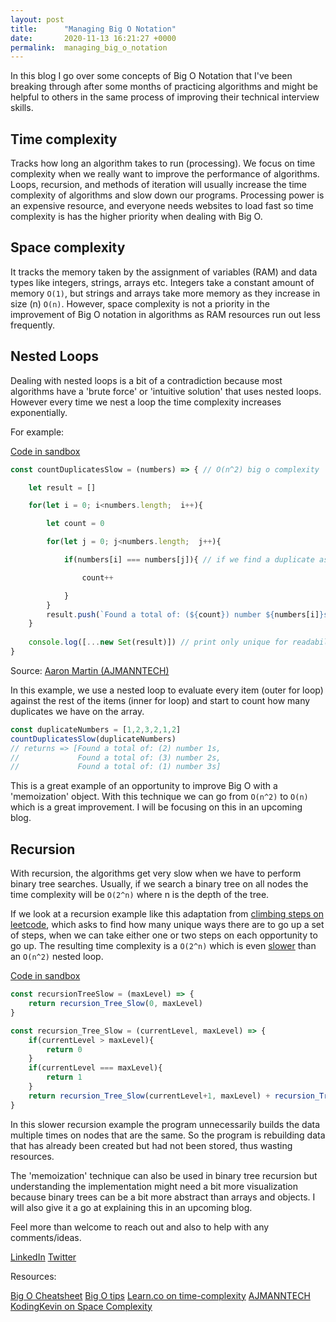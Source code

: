```yaml
---
layout: post
title:      "Managing Big O Notation"
date:       2020-11-13 16:21:27 +0000
permalink:  managing_big_o_notation
---
```



In this blog I go over some concepts of Big O Notation that I've been breaking through after some months of practicing algorithms and might be helpful to others in the same process of improving their technical interview skills.

## Time complexity 

Tracks how long an algorithm takes to run (processing). We focus on time complexity when we really want to improve the performance of algorithms. Loops, recursion, and methods of iteration will usually increase the time complexity of algorithms and slow down our programs. Processing power is an expensive resource, and everyone needs websites to load fast so time complexity is has the higher priority when dealing with Big O.

## Space complexity

It tracks the memory taken by the assignment of variables (RAM) and data types like integers, strings, arrays etc. Integers take a constant amount of memory `O(1)`, but strings and arrays take more memory as they increase in size (n) `O(n)`. However, space complexity is not a priority in the improvement of Big O notation in algorithms as RAM resources run out less frequently.

## Nested Loops

Dealing with nested loops is a bit of a contradiction because most algorithms have a 'brute force' or 'intuitive solution' that uses nested loops. However every time we nest a loop the time complexity increases exponentially.

For example:

[Code in sandbox](https://codesandbox.io/s/slowduplicates-k0mpx?file=/src/index.js)

```javascript
const countDuplicatesSlow = (numbers) => { // O(n^2) big o complexity

    let result = []

    for(let i = 0; i<numbers.length;  i++){ 

        let count = 0

        for(let j = 0; j<numbers.length;  j++){

            if(numbers[i] === numbers[j]){ // if we find a duplicate as we compare all numbers to all numbers

                count++

            }
        }
        result.push(`Found a total of: (${count}) number ${numbers[i]}s`)
    }
    
    console.log([...new Set(result)]) // print only unique for readability
}

```
Source: [Aaron Martin (AJMANNTECH)](https://youtu.be/2tW3XDVqvqA)

In this example, we use a nested loop to evaluate every item (outer for loop) against the rest of the items (inner for loop) and start to count how many duplicates we have on the array.

```javascript
const duplicateNumbers = [1,2,3,2,1,2]
countDuplicatesSlow(duplicateNumbers)
// returns => [Found a total of: (2) number 1s,
//             Found a total of: (3) number 2s,
//             Found a total of: (1) number 3s]
```

This is a great example of an opportunity to improve Big O with a 'memoization' object. With this technique we can go from `O(n^2)` to `O(n)` which is a great improvement. I will be focusing on this in an upcoming blog.

## Recursion

With recursion, the algorithms get very slow when we have to perform binary tree searches. Usually, if we search a binary tree 
on all nodes the time complexity will be `O(2^n)` where n is the depth of the tree. 

If we look at a recursion example like this adaptation from [climbing steps on leetcode](https://leetcode.com/explore/interview/card/top-interview-questions-easy/97/dynamic-programming/569/), which asks to find how many unique ways there are to go up a set of steps, when we can take either one or two steps on each opportunity to go up. The resulting time complexity is a `O(2^n)` which is even [slower](https://www.bigocheatsheet.com/) than an `O(n^2)` nested loop.

[Code in sandbox](https://codesandbox.io/s/slow-recursion-cy4ez?file=/src/index.js)
```javascript
const recursionTreeSlow = (maxLevel) => {
    return recursion_Tree_Slow(0, maxLevel)
}

const recursion_Tree_Slow = (currentLevel, maxLevel) => {
    if(currentLevel > maxLevel){
        return 0
    }
    if(currentLevel === maxLevel){
        return 1
    }
    return recursion_Tree_Slow(currentLevel+1, maxLevel) + recursion_Tree_Slow(currentLevel+2, maxLevel)
}
```
In this slower recursion example the program unnecessarily builds the data multiple times on nodes that are the same. So the program is rebuilding data that has already been created but had not been stored, thus wasting resources. 

The 'memoization' technique can also be used in binary tree recursion but understanding the implementation might need a bit more visualization because binary trees can be a bit more abstract than arrays and objects. I will also give it a go at explaining this in an upcoming blog.

Feel more than welcome to reach out and also to help with any comments/ideas.


[LinkedIn](https://www.linkedin.com/in/santiago-salazar-pavajeau/)
[Twitter](https://twitter.com/santispavajeau)



Resources:

[Big O Cheatsheet](https://www.bigocheatsheet.com/)
[Big O tips](https://web.stanford.edu/class/archive/cs/cs106b/cs106b.1176/handouts/midterm/5-BigO.pdf)
[Learn.co on time-complexity](https://learn.co/tracks/computer-science/why-algorithms/big-o/time-complexity)
[AJMANNTECH](https://youtu.be/2tW3XDVqvqA)
[KodingKevin on Space Complexity](https://www.youtube.com/watch?v=_F29n4Z69rE)



